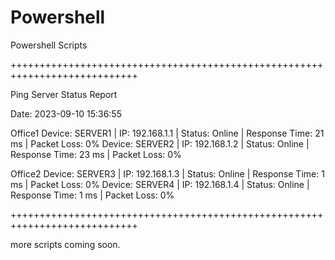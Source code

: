 # Powershell
Powershell Scripts

++++++++++++++++++++++++++++++++++++++++++++++++++++++++++++++++++++++++++++

Ping Server Status Report

Date: 2023-09-10 15:36:55

Office1
Device: SERVER1 | IP: 192.168.1.1 | Status: Online | Response Time: 21 ms | Packet Loss: 0%
Device: SERVER2 | IP: 192.168.1.2 | Status: Online | Response Time: 23 ms | Packet Loss: 0%

Office2
Device: SERVER3 | IP: 192.168.1.3 | Status: Online | Response Time: 1 ms | Packet Loss: 0%
Device: SERVER4 | IP: 192.168.1.4 | Status: Online | Response Time: 1 ms | Packet Loss: 0%

++++++++++++++++++++++++++++++++++++++++++++++++++++++++++++++++++++++++++++

more scripts coming soon.
